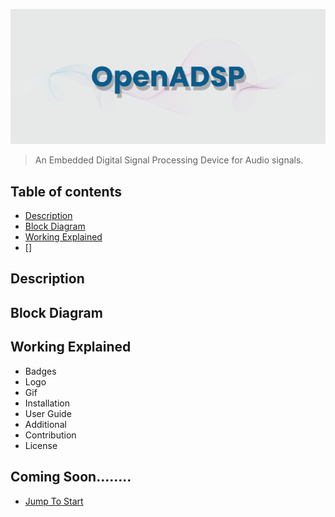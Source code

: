 <p align="center">
  <img width="1100" src="Readme Docs/banner.png" alt="Material Bread logo">
</p>

> An Embedded Digital Signal Processing Device for Audio signals.

## Table of contents
* [Description](##Description)
* [Block Diagram](##Block-Diagram)
* [Working Explained](##Working-Explained)
* []

## Description
## Block Diagram
## Working Explained



- Badges 
- Logo
- Gif
- Installation 
- User Guide
- Additional
- Contribution
- License



## Coming Soon........


* [Jump To Start](#Back-To-Top)



